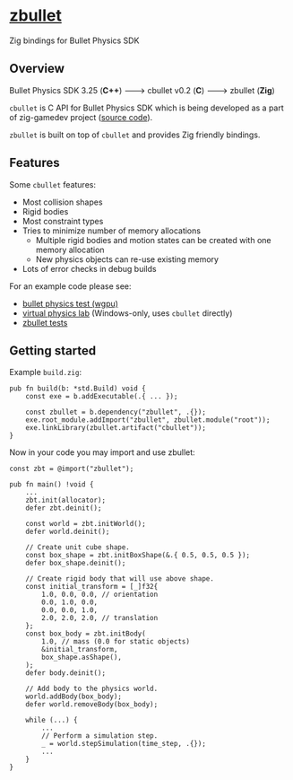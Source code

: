 # [zbullet](https://github.com/zig-gamedev/zbullet)

Zig bindings for Bullet Physics SDK

## Overview

Bullet Physics SDK 3.25 (**C++**) ---> cbullet v0.2 (**C**) ---> zbullet (**Zig**)

`cbullet` is C API for Bullet Physics SDK which is being developed as a part of zig-gamedev project ([source code](https://github.com/zig-gamedev/zbullet/tree/main/libs/cbullet)).

`zbullet` is built on top of `cbullet` and provides Zig friendly bindings.

## Features

Some `cbullet` features:
* Most collision shapes
* Rigid bodies
* Most constraint types
* Tries to minimize number of memory allocations
  * Multiple rigid bodies and motion states can be created with one memory allocation
  * New physics objects can re-use existing memory
* Lots of error checks in debug builds

For an example code please see:

* [bullet physics test (wgpu)](https://github.com/zig-gamedev/zig-gamedev/tree/main/samples/bullet_physics_test_wgpu)
* [virtual physics lab](https://github.com/zig-gamedev/zig-gamedev/tree/main/samples/bullet_physics_test) (Windows-only, uses `cbullet` directly)
* [zbullet tests](https://github.com/zig-gamedev/zbullet/blob/main/src/zbullet.zig)

## Getting started

Example `build.zig`:

```zig
pub fn build(b: *std.Build) void {
    const exe = b.addExecutable(.{ ... });

    const zbullet = b.dependency("zbullet", .{});
    exe.root_module.addImport("zbullet", zbullet.module("root"));
    exe.linkLibrary(zbullet.artifact("cbullet"));
}
```

Now in your code you may import and use zbullet:

```zig
const zbt = @import("zbullet");

pub fn main() !void {
    ...
    zbt.init(allocator);
    defer zbt.deinit();

    const world = zbt.initWorld();
    defer world.deinit();

    // Create unit cube shape.
    const box_shape = zbt.initBoxShape(&.{ 0.5, 0.5, 0.5 });
    defer box_shape.deinit();

    // Create rigid body that will use above shape.
    const initial_transform = [_]f32{
        1.0, 0.0, 0.0, // orientation
        0.0, 1.0, 0.0,
        0.0, 0.0, 1.0,
        2.0, 2.0, 2.0, // translation
    };
    const box_body = zbt.initBody(
        1.0, // mass (0.0 for static objects)
        &initial_transform,
        box_shape.asShape(),
    );
    defer body.deinit();

    // Add body to the physics world.
    world.addBody(box_body);
    defer world.removeBody(box_body);

    while (...) {
        ...
        // Perform a simulation step.
        _ = world.stepSimulation(time_step, .{});
        ...
    }
}
```
